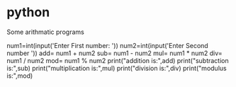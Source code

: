 # python
Some arithmatic programs


num1=int(input('Enter First number: '))
num2=int(input('Enter Second number '))
add= num1 + num2
sub= num1 - num2
mul= num1 * num2
div= num1 / num2
mod= num1 % num2
print("addition is:",add)
print("subtraction is:",sub)
print("multiplication is:",mul)
print("division is:",div)
print("modulus is:",mod)
